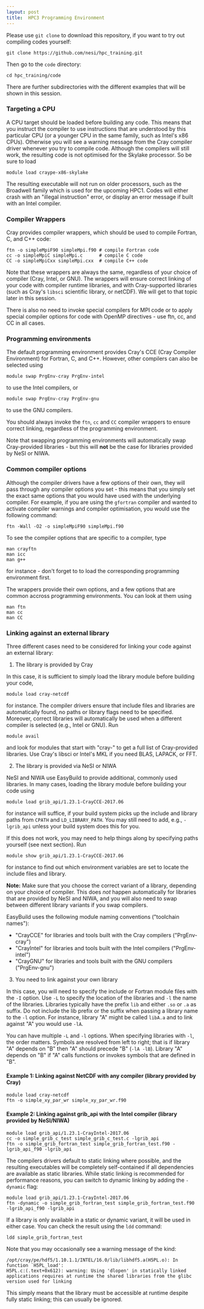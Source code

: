 ```yaml
---
layout: post
title:  HPC3 Programming Environment
---
```


Please use `git clone` to download this repository, if you want to try out compiling codes yourself:

```
git clone https://github.com/nesi/hpc_training.git
```

Then go to the `code` directory:

```
cd hpc_training/code
```

There are further subdirectories with the different examples that will be shown in this session.

### Targeting a CPU

A CPU target should be loaded before building any code. This means that you instruct the compiler to use instructions that are understood by this particular CPU (or a younger CPU in the same family, such as Intel's x86 CPUs). Otherwise you will see a warning message from the Cray compiler driver whenever you try to compile code. Although the compilers will still work, the resulting code is not optimised for the Skylake processor. So be sure to load
```
module load craype-x86-skylake
```
The resulting executable will not run on older processors, such as the Broadwell family which is used for the upcoming HPC1. Codes will either crash with an "illegal instruction" error, or display an error message if built with an Intel compiler.

### Compiler Wrappers

Cray provides compiler wrappers, which should be used to compile Fortran, C, and C++ code:

```
ftn -o simpleMpiF90 simpleMpi.f90 # compile Fortran code
cc -o simpleMpiC simpleMpi.c      # compile C code
CC -o simpleMpiCxx simpleMpi.cxx  # compile C++ code
```

Note that these wrappers are always the same, regardless of your choice of compiler (Cray, Intel, or GNU). The wrappers will ensure correct linking of your code with compiler runtime libraries, and with Cray-supported libraries (such as Cray's `libsci` scientific library, or netCDF). We will get to that topic later in this session.

There is also no need to invoke special compilers for MPI code or to apply special compiler options for code with OpenMP directives - use ftn, cc, and CC in all cases. 

### Programming environments

The default programming environment provides Cray's CCE (Cray Compiler Environment) for Fortran, C, and C++. However, other compilers can also be selected using

```
module swap PrgEnv-cray PrgEnv-intel
```
to use the Intel compilers, or
```
module swap PrgEnv-cray PrgEnv-gnu
```
to use the GNU compilers.

You should always invoke the ```ftn```, ```cc``` and ```CC``` compiler wrappers to ensure correct linking, regardless of the programming environment.

Note that swapping programming environments will automatically swap Cray-provided libraries - but this will **not** be the case for libraries provided by NeSI or NIWA.

### Common compiler options

Although the compiler drivers have a few options of their own, they will pass through any compiler options you set - this means that you simply set the exact same options that you would have used with the underlying compiler. For example, if you are using the `gfortran` compiler and wanted to activate compiler warnings and compiler optimisation, you would use the following command:

```
ftn -Wall -O2 -o simpleMpiF90 simpleMpi.f90
```

To see the compiler options that are specific to a compiler, type
```
man crayftn
man icc
man g++
```
for instance - don't forget to to load the corresponding programming environment first.

The wrappers provide their own options, and a few options that are common accross programming environments. You can look at them using
```
man ftn
man cc
man CC
```


### Linking against an external library

Three different cases need to be considered for linking your code against an external library:

1. The library is provided by Cray

In this case, it is sufficient to simply load the library module before building your code,
```
module load cray-netcdf
```
for instance. The compiler drivers ensure that include files and libraries are automatically found, no paths or library flags need to be specified. Moreover, correct libraries will automatically be used when a different compiler is selected (e.g., Intel or GNU). Run
```
module avail
```
and look for modules that start with "cray-" to get a full list of Cray-provided libraries. Use Cray's libsci or Intel's MKL if you need BLAS, LAPACK, or FFT.

2. The library is provided via NeSI or NIWA

NeSI and NIWA use EasyBuild to provide additional, commonly used libraries. In many cases, loading the library module before building your code using
```
module load grib_api/1.23.1-CrayCCE-2017.06
```
for instance will suffice, if your build system picks up the include and library paths from ```CPATH``` and ```LD_LIBRARY_PATH```. You may still need to add, e.g., ```-lgrib_api``` unless your build system does this for you.

If this does not work, you may need to help things along by specifying paths yourself (see next section). Run
```
module show grib_api/1.23.1-CrayCCE-2017.06
```
for instance to find out which environment variables are set to locate the include files and library.

**Note:** Make sure that you choose the correct variant of a library, depending on your choice of compiler. This does *not* happen automatically for libraries that are provided by NeSI and NIWA, and you will also need to swap between different library variants if you swap compilers.

EasyBuild uses the following module naming conventions ("toolchain names"):
* "CrayCCE" for libraries and tools built with the Cray compilers ("PrgEnv-cray")
* "CrayIntel" for libraries and tools built with the Intel compilers ("PrgEnv-intel")
* "CrayGNU" for libraries and tools built with the GNU compilers ("PrgEnv-gnu")

3. You need to link against your own library

In this case, you will need to specify the include or Fortran module files with the ```-I``` option. Use ```-L```
to specify the location of the libraries and ```-l``` the name of the libraries. Libraries typically have the prefix ```lib``` and either ```.so``` or ```.a``` as suffix.  Do not include the lib prefix or the suffix when passing a library name to the ```-l``` option. For instance, library "A" might be called ```libA.a``` and to link against "A" you would use ```-lA```. 

You can have multiple ```-L``` and ```-l``` options. When specifying libraries with ```-l```, the order matters. Symbols are resolved from left to right; that is if library "A" depends on "B" then "A" should precede "B" (```-lA -lB```). Library "A" depends on "B" if "A" calls functions or invokes symbols that are defined in "B".

#### Example 1: Linking against NetCDF with any compiler (library provided by Cray)
```
module load cray-netcdf
ftn -o simple_xy_par_wr simple_xy_par_wr.f90
```

#### Example 2: Linking against grib_api with the Intel compiler (library provided by NeSI/NIWA)
```
module load grib_api/1.23.1-CrayIntel-2017.06
cc -o simple_grib_c_test simple_grib_c_test.c -lgrib_api
ftn -o simple_grib_fortran_test simple_grib_fortran_test.f90 -lgrib_api_f90 -lgrib_api
```

The compilers drivers default to static linking where possible, and the resulting executables will be completely self-contained if all dependencies are available as static libraries. While static linking is recommended for performance reasons, you can switch to dynamic linking by adding the ```-dynamic``` flag:
```
module load grib_api/1.23.1-CrayIntel-2017.06
ftn -dynamic -o simple_grib_fortran_test simple_grib_fortran_test.f90 -lgrib_api_f90 -lgrib_api
```
If a library is only available in a static or dynamic variant, it will be used in either case. You can check the result using the ```ldd``` command:
```
ldd simple_grib_fortran_test
```
Note that you may occasionally see a warning message of the kind:
```
/opt/cray/pe/hdf5/1.10.1.1/INTEL/16.0/lib/libhdf5.a(H5PL.o): In function `H5PL_load':
H5PL.c:(.text+0x612): warning: Using 'dlopen' in statically linked applications requires at runtime the shared libraries from the glibc version used for linking
```
This simply means that the library must be accessible at runtime despite fully static linking; this can usually be ignored.
